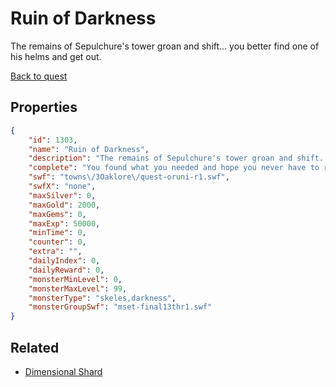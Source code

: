 # Ruin of Darkness

The remains of Sepulchure's tower groan and shift... you better find one of his helms and get out.

[Back to quest](../quests.md)

## Properties

```json
{
    "id": 1303,
    "name": "Ruin of Darkness",
    "description": "The remains of Sepulchure's tower groan and shift... you better find one of his helms and get out.",
    "complete": "You found what you needed and hope you never have to return to the desolate and decaying tower.",
    "swf": "towns\/3Oaklore\/quest-oruni-r1.swf",
    "swfX": "none",
    "maxSilver": 0,
    "maxGold": 2000,
    "maxGems": 0,
    "maxExp": 50000,
    "minTime": 0,
    "counter": 0,
    "extra": "",
    "dailyIndex": 0,
    "dailyReward": 0,
    "monsterMinLevel": 0,
    "monsterMaxLevel": 99,
    "monsterType": "skeles,darkness",
    "monsterGroupSwf": "mset-final13thr1.swf"
}
```

## Related

- [Dimensional Shard](../items/14818-dimensional-shard.md)

